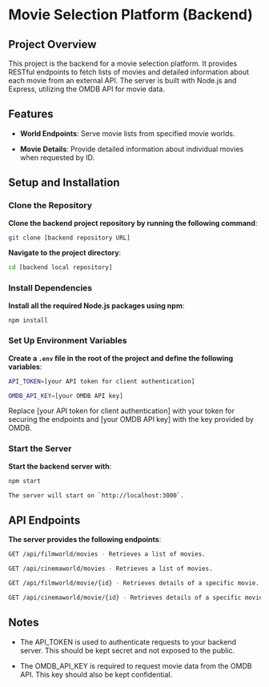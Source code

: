 # Movie Selection Platform (Backend)

## Project Overview

This project is the backend for a movie selection platform. It provides RESTful endpoints to fetch lists of movies and detailed information about each movie from an external API. The server is built with Node.js and Express, utilizing the OMDB API for movie data.

## Features

- **World Endpoints**: Serve movie lists from specified movie worlds.

- **Movie Details**: Provide detailed information about individual movies when requested by ID.

## Setup and Installation

### Clone the Repository

**Clone the backend project repository by running the following command**:
```bash
git clone [backend repository URL]
```

**Navigate to the project directory**:
```bash
cd [backend local repository]
```

### Install Dependencies

**Install all the required Node.js packages using npm**:
```bash
npm install
```

### Set Up Environment Variables

**Create a `.env` file in the root of the project and define the following variables**:
```bash
API_TOKEN=[your API token for client authentication]
```
```bash
OMDB_API_KEY=[your OMDB API key]
```

Replace [your API token for client authentication] with your token for securing the endpoints and [your OMDB API key] with the key provided by OMDB.

### Start the Server

**Start the backend server with**:
```bash
npm start
```
```bash
The server will start on `http://localhost:3000`.
```

## API Endpoints

**The server provides the following endpoints**:
```bash
GET /api/filmworld/movies - Retrieves a list of movies.
```
```bash
GET /api/cinemaworld/movies - Retrieves a list of movies.
```
```bash
GET /api/filmworld/movie/{id} - Retrieves details of a specific movie.
```
```bash
GET /api/cinemaworld/movie/{id} - Retrieves details of a specific movie.
```

## Notes

- The API_TOKEN is used to authenticate requests to your backend server. This should be kept secret and not exposed to the public.

- The OMDB_API_KEY is required to request movie data from the OMDB API. This key should also be kept confidential.
